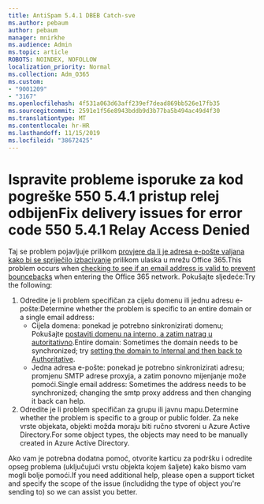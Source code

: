```yaml
---
title: AntiSpam 5.4.1 DBEB Catch-sve
ms.author: pebaum
author: pebaum
manager: mnirkhe
ms.audience: Admin
ms.topic: article
ROBOTS: NOINDEX, NOFOLLOW
localization_priority: Normal
ms.collection: Adm_O365
ms.custom:
- "9001209"
- "3167"
ms.openlocfilehash: 4f531a063d63aff239ef7dead869bb526e17fb35
ms.sourcegitcommit: 2591e1f56e8943bddb9d3b77ba5b494ac49d4f30
ms.translationtype: MT
ms.contentlocale: hr-HR
ms.lasthandoff: 11/15/2019
ms.locfileid: "38672425"
---
```

# <a name="fix-delivery-issues-for-error-code-550-541-relay-access-denied"></a><span data-ttu-id="cef34-102">Ispravite probleme isporuke za kod pogreške 550 5.4.1 pristup relej odbijen</span><span class="sxs-lookup"><span data-stu-id="cef34-102">Fix delivery issues for error code 550 5.4.1 Relay Access Denied</span></span>

<span data-ttu-id="cef34-103">Taj se problem pojavljuje prilikom [provjere da li je adresa e-pošte valjana kako bi se spriječilo izbacivanje](https://docs.microsoft.com/exchange/mail-flow-best-practices/use-directory-based-edge-blocking) prilikom ulaska u mrežu Office 365.</span><span class="sxs-lookup"><span data-stu-id="cef34-103">This problem occurs when [checking to see if an email address is valid to prevent bouncebacks](https://docs.microsoft.com/exchange/mail-flow-best-practices/use-directory-based-edge-blocking) when entering the Office 365 network.</span></span> <span data-ttu-id="cef34-104">Pokušajte sljedeće:</span><span class="sxs-lookup"><span data-stu-id="cef34-104">Try the following:</span></span>

1. <span data-ttu-id="cef34-105">Odredite je li problem specifičan za cijelu domenu ili jednu adresu e-pošte:</span><span class="sxs-lookup"><span data-stu-id="cef34-105">Determine whether the problem is specific to an entire domain or a single email address:</span></span>
    - <span data-ttu-id="cef34-106">Cijela domena: ponekad je potrebno sinkronizirati domenu; Pokušajte [postaviti domenu na interno, a zatim natrag u autoritativno](https://docs.microsoft.com/exchange/mail-flow-best-practices/manage-accepted-domains/manage-accepted-domains).</span><span class="sxs-lookup"><span data-stu-id="cef34-106">Entire domain: Sometimes the domain needs to be synchronized; try [setting the domain to Internal and then back to Authoritative](https://docs.microsoft.com/exchange/mail-flow-best-practices/manage-accepted-domains/manage-accepted-domains).</span></span>
    - <span data-ttu-id="cef34-107">Jedna adresa e-pošte: ponekad je potrebno sinkronizirati adresu; promjenu SMTP adrese proxyja, a zatim ponovno mijenjanje može pomoći.</span><span class="sxs-lookup"><span data-stu-id="cef34-107">Single email address: Sometimes the address needs to be synchronized; changing the smtp proxy address and then changing it back can help.</span></span>
2. <span data-ttu-id="cef34-108">Odredite je li problem specifičan za grupu ili javnu mapu.</span><span class="sxs-lookup"><span data-stu-id="cef34-108">Determine whether the problem is specific to a group or public folder.</span></span> <span data-ttu-id="cef34-109">Za neke vrste objekata, objekti možda moraju biti ručno stvoreni u Azure Active Directory.</span><span class="sxs-lookup"><span data-stu-id="cef34-109">For some object types, the objects may need to be manually created in Azure Active Directory.</span></span>

<span data-ttu-id="cef34-110">Ako vam je potrebna dodatna pomoć, otvorite karticu za podršku i odredite opseg problema (uključujući vrstu objekta kojem šaljete) kako bismo vam mogli bolje pomoći.</span><span class="sxs-lookup"><span data-stu-id="cef34-110">If you need additional help, please open a support ticket and specify the scope of the issue (includidng the type of object you're sending to) so we can assist you better.</span></span>